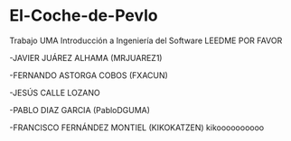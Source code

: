 # El-Coche-de-Pevlo
Trabajo UMA Introducción a Ingeniería del Software
 LEEDME POR FAVOR

-JAVIER JUÁREZ ALHAMA (MRJUAREZ1)

-FERNANDO ASTORGA COBOS (FXACUN)

-JESÚS CALLE LOZANO

-PABLO DIAZ GARCIA (PabloDGUMA)

-FRANCISCO FERNÁNDEZ MONTIEL (KIKOKATZEN)
kikoooooooooo